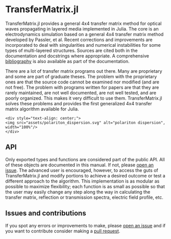 # TransferMatrix.jl

TransferMatrix.jl provides a general 4x4 transfer matrix method for optical waves propagating in layered media implemented in Julia.
The core is an electrodynamics simulation based on a general 4x4 transfer matrix method developed by Passler, et al.
Recent corrections and improvements are incorporated to deal with singularities and numerical instabilities for some types of multi-layered structures.
Sources are cited both in the documentation and docstrings where appropriate.
A comprehensive [bibliography](https://garrek.org/TransferMatrix.jl/stable/bibliography/) is also available as part of the documentation.

There are a lot of transfer matrix programs out there. Many are
proprietary and some are part of graduate theses. The problem
with the proprietary ones are that the source code cannot be examined 
nor modified (and are not free). The problem with programs 
written for papers are that they are rarely maintained, are not
well documented, are not well tested, and are poorly organized.
This makes it very difficult to use them. TransferMatrix.jl 
solves these problems and provides the first generalized 4x4 transfer matrix algorithm
available for Julia.



```@raw html
<div style="text-align: center;">
<img src="assets/polariton_dispersion.svg" alt="polariton dispersion", width="100%"/>
</div>
```


## API

Only exported types and functions are considered part of the public API.
All of these objects are documented in this manual. If not, please [open an issue](https://github.com/garrekstemo/TransferMatrix.jl/issues/new).
The advanced user is encouraged, however, to access the guts of TransferMatrix.jl and modify portions to achieve a desired outcome or test a different approach to the algorithm.
This implementation is as modular as possible to maximize flexibility;
each function is as small as possible so that the user may easily change any step along the way in calculating the transfer matrix, reflection or transmission spectra, electric field profile, etc.


## Issues and contributions

If you spot any errors or improvements to make, please [open an issue](https://github.com/garrekstemo/TransferMatrix.jl/issues/new) and if you want to contribute consider making a [pull request](https://github.com/garrekstemo/TransferMatrix.jl/pulls).